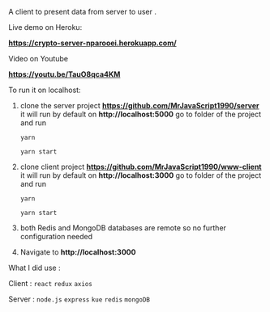 A client to present data from server to user .

Live demo on Heroku:

**https://crypto-server-nparooei.herokuapp.com/**

Video on Youtube

**https://youtu.be/TauO8qca4KM**

To run it on localhost:

1.  clone the server project 
    **https://github.com/MrJavaScript1990/server** 
    it will run by default on **http://localhost:5000**
    go to folder of the project and run 
    
    `yarn`
    
    `yarn start `

2.  clone client project 
    **https://github.com/MrJavaScript1990/www-client**
    it will run by default on **http://localhost:3000**
    go to folder of the project and run 
    
    `yarn`
    
    `yarn start ` 
    
3.  both Redis and MongoDB databases are remote so no further 
    configuration needed
    
4.  Navigate to **http://localhost:3000**


What I did use :

Client : `react` `redux` `axios`

Server : `node.js` `express` `kue` `redis` `mongoDB` 
